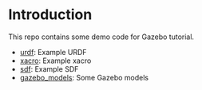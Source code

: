 # Introduction

This repo contains some demo code for Gazebo tutorial.

* [urdf](urdf): Example URDF
* [xacro](xacro): Example xacro
* [sdf](sdf): Example SDF
* [gazebo_models](gazebo_models): Some Gazebo models
